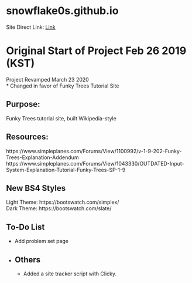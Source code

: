 # snowflake0s.github.io
Site Direct Link: <a href="https://snowflake0s.github.io/">Link</a>

<h1>Original Start of Project Feb 26 2019 (KST)</h1>
Project Revamped March 23 2020
<br>
* Changed in favor of Funky Trees Tutorial Site

<h2>Purpose:</h2>
Funky Trees tutorial site, built Wikipedia-style

<h2>Resources:</h2>
https://www.simpleplanes.com/Forums/View/1100992/v-1-9-202-Funky-Trees-Explanation-Addendum
https://www.simpleplanes.com/Forums/View/1043330/OUTDATED-Input-System-Explanation-Tutorial-Funky-Trees-SP-1-9

<h2>New BS4 Styles</h2>
Light Theme: https://bootswatch.com/simplex/
<br>
Dark Theme: https://bootswatch.com/slate/
<br>

<h2>To-Do List</h2>
<ul>
<li>Add problem set page<li>

<h2>Others</h2>
<ul>
 <li>Added a site tracker script with Clicky.</li>
 </ul>
